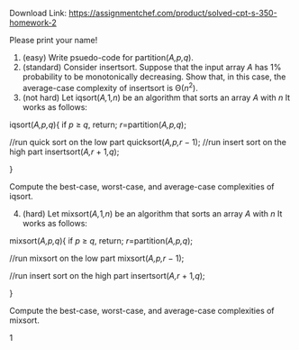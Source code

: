 Download Link: https://assignmentchef.com/product/solved-cpt-s-350-homework-2
<br>



Please print your name!

<ol>

 <li>(easy) Write psuedo-code for partition(<em>A,p,q</em>).</li>

 <li>(standard) Consider insertsort. Suppose that the input array <em>A </em>has 1% probability to be monotonically decreasing. Show that, in this case, the average-case complexity of insertsort is Θ(<em>n</em><sup>2</sup>).</li>

 <li>(not hard) Let iqsort(<em>A,</em>1<em>,n</em>) be an algorithm that sorts an array <em>A </em>with <em>n </em> It works as follows:</li>

</ol>

iqsort(<em>A,p,q</em>){ if <em>p </em>≥ <em>q</em>, return; <em>r</em>=partition(<em>A,p,q</em>);

//run quick sort on the low part quicksort(<em>A,p,r </em>− 1); //run insert sort on the high part insertsort(<em>A,r </em>+ 1<em>,q</em>);

}

Compute the best-case, worst-case, and average-case complexities of iqsort.

<ol start="4">

 <li>(hard) Let mixsort(<em>A,</em>1<em>,n</em>) be an algorithm that sorts an array <em>A </em>with <em>n </em> It works as follows:</li>

</ol>

mixsort(<em>A,p,q</em>){ if <em>p </em>≥ <em>q</em>, return; <em>r</em>=partition(<em>A,p,q</em>);

//run mixsort on the low part mixsort(<em>A,p,r </em>− 1);

//run insert sort on the high part insertsort(<em>A,r </em>+ 1<em>,q</em>);

}

Compute the best-case, worst-case, and average-case complexities of mixsort.

1
